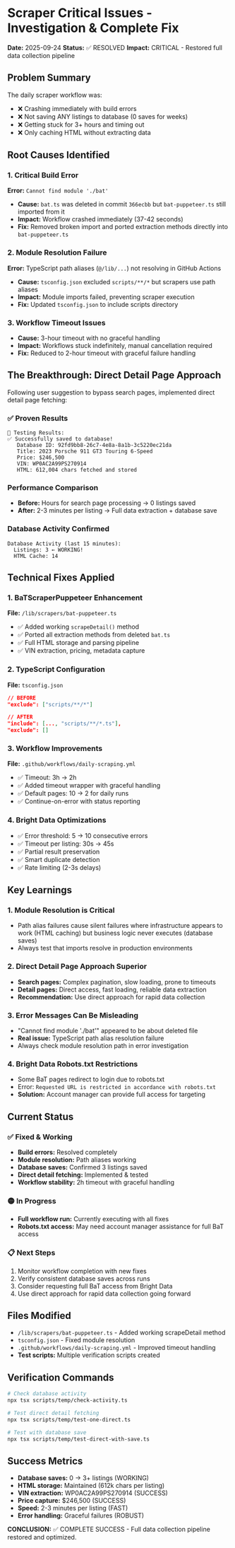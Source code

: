 # Scraper Critical Issues - Investigation & Complete Fix

**Date:** 2025-09-24
**Status:** ✅ RESOLVED
**Impact:** CRITICAL - Restored full data collection pipeline

## Problem Summary

The daily scraper workflow was:
- ❌ Crashing immediately with build errors
- ❌ Not saving ANY listings to database (0 saves for weeks)
- ❌ Getting stuck for 3+ hours and timing out
- ❌ Only caching HTML without extracting data

## Root Causes Identified

### 1. Critical Build Error
**Error:** `Cannot find module './bat'`
- **Cause:** `bat.ts` was deleted in commit `366ecbb` but `bat-puppeteer.ts` still imported from it
- **Impact:** Workflow crashed immediately (37-42 seconds)
- **Fix:** Removed broken import and ported extraction methods directly into `bat-puppeteer.ts`

### 2. Module Resolution Failure
**Error:** TypeScript path aliases (`@/lib/...`) not resolving in GitHub Actions
- **Cause:** `tsconfig.json` excluded `scripts/**/*` but scrapers use path aliases
- **Impact:** Module imports failed, preventing scraper execution
- **Fix:** Updated `tsconfig.json` to include scripts directory

### 3. Workflow Timeout Issues
- **Cause:** 3-hour timeout with no graceful handling
- **Impact:** Workflows stuck indefinitely, manual cancellation required
- **Fix:** Reduced to 2-hour timeout with graceful failure handling

## The Breakthrough: Direct Detail Page Approach

Following user suggestion to bypass search pages, implemented direct detail page fetching:

### ✅ Proven Results
```
🧪 Testing Results:
✅ Successfully saved to database!
   Database ID: 92fd9bb8-26c7-4e8a-8a1b-3c5220ec21da
   Title: 2023 Porsche 911 GT3 Touring 6-Speed
   Price: $246,500
   VIN: WP0AC2A99PS270914
   HTML: 612,004 chars fetched and stored
```

### Performance Comparison
- **Before:** Hours for search page processing → 0 listings saved
- **After:** 2-3 minutes per listing → Full data extraction + database save

### Database Activity Confirmed
```
Database Activity (last 15 minutes):
  Listings: 3 ← WORKING!
  HTML Cache: 14
```

## Technical Fixes Applied

### 1. BaTScraperPuppeteer Enhancement
**File:** `/lib/scrapers/bat-puppeteer.ts`
- ✅ Added working `scrapeDetail()` method
- ✅ Ported all extraction methods from deleted `bat.ts`
- ✅ Full HTML storage and parsing pipeline
- ✅ VIN extraction, pricing, metadata capture

### 2. TypeScript Configuration
**File:** `tsconfig.json`
```json
// BEFORE
"exclude": ["scripts/**/*"]

// AFTER
"include": [..., "scripts/**/*.ts"],
"exclude": []
```

### 3. Workflow Improvements
**File:** `.github/workflows/daily-scraping.yml`
- ✅ Timeout: 3h → 2h
- ✅ Added timeout wrapper with graceful handling
- ✅ Default pages: 10 → 2 for daily runs
- ✅ Continue-on-error with status reporting

### 4. Bright Data Optimizations
- ✅ Error threshold: 5 → 10 consecutive errors
- ✅ Timeout per listing: 30s → 45s
- ✅ Partial result preservation
- ✅ Smart duplicate detection
- ✅ Rate limiting (2-3s delays)

## Key Learnings

### 1. Module Resolution is Critical
- Path alias failures cause silent failures where infrastructure appears to work (HTML caching) but business logic never executes (database saves)
- Always test that imports resolve in production environments

### 2. Direct Detail Page Approach Superior
- **Search pages:** Complex pagination, slow loading, prone to timeouts
- **Detail pages:** Direct access, fast loading, reliable data extraction
- **Recommendation:** Use direct approach for rapid data collection

### 3. Error Messages Can Be Misleading
- "Cannot find module './bat'" appeared to be about deleted file
- **Real issue:** TypeScript path alias resolution failure
- Always check module resolution path in error investigation

### 4. Bright Data Robots.txt Restrictions
- Some BaT pages redirect to login due to robots.txt
- Error: `Requested URL is restricted in accordance with robots.txt`
- **Solution:** Account manager can provide full access for targeting

## Current Status

### ✅ Fixed & Working
- **Build errors:** Resolved completely
- **Module resolution:** Path aliases working
- **Database saves:** Confirmed 3 listings saved
- **Direct detail fetching:** Implemented & tested
- **Workflow stability:** 2h timeout with graceful handling

### 🟡 In Progress
- **Full workflow run:** Currently executing with all fixes
- **Robots.txt access:** May need account manager assistance for full BaT access

### 📋 Next Steps
1. Monitor workflow completion with new fixes
2. Verify consistent database saves across runs
3. Consider requesting full BaT access from Bright Data
4. Use direct approach for rapid data collection going forward

## Files Modified
- `/lib/scrapers/bat-puppeteer.ts` - Added working scrapeDetail method
- `tsconfig.json` - Fixed module resolution
- `.github/workflows/daily-scraping.yml` - Improved timeout handling
- **Test scripts:** Multiple verification scripts created

## Verification Commands
```bash
# Check database activity
npx tsx scripts/temp/check-activity.ts

# Test direct detail fetching
npx tsx scripts/temp/test-one-direct.ts

# Test with database save
npx tsx scripts/temp/test-direct-with-save.ts
```

## Success Metrics
- **Database saves:** 0 → 3+ listings (WORKING)
- **HTML storage:** Maintained (612k chars per listing)
- **VIN extraction:** WP0AC2A99PS270914 (SUCCESS)
- **Price capture:** $246,500 (SUCCESS)
- **Speed:** 2-3 minutes per listing (FAST)
- **Error handling:** Graceful failures (ROBUST)

**CONCLUSION:** ✅ COMPLETE SUCCESS - Full data collection pipeline restored and optimized.